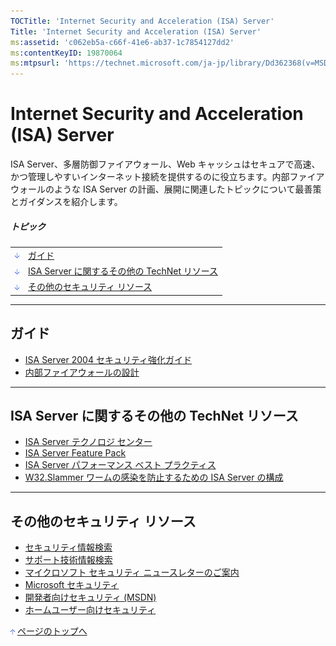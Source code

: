```yaml
---
TOCTitle: 'Internet Security and Acceleration (ISA) Server'
Title: 'Internet Security and Acceleration (ISA) Server'
ms:assetid: 'c062eb5a-c66f-41e6-ab37-1c7854127dd2'
ms:contentKeyID: 19870064
ms:mtpsurl: 'https://technet.microsoft.com/ja-jp/library/Dd362368(v=MSDN.10)'
---
```


Internet Security and Acceleration (ISA) Server
===============================================

ISA Server、多層防御ファイアウォール、Web キャッシュはセキュアで高速、かつ管理しやすいインターネット接続を提供するのに役立ちます。内部ファイアウォールのような ISA Server の計画、展開に関連したトピックについて最善策とガイダンスを紹介します。

##### トピック

|                                                                                                                                                                                |                                                      |
|--------------------------------------------------------------------------------------------------------------------------------------------------------------------------------|------------------------------------------------------|
| [<img src="images/dd362368.arrow_px_down(ja-jp,TechNet.10).gif" alt="ガイド" width="7" height="9" />](#eaa)                                       | [ガイド](#eaa)                                       |
| [<img src="images/dd362368.arrow_px_down(ja-jp,TechNet.10).gif" alt="ISA Server に関するその他の TechNet リソース" width="7" height="9" />](#ehb) | [ISA Server に関するその他の TechNet リソース](#ehb) |
| [<img src="images/dd362368.arrow_px_down(ja-jp,TechNet.10).gif" alt="その他のセキュリティ リソース" width="7" height="9" />](#evb)                | [その他のセキュリティ リソース](#evb)                |

------------------------------------------------------------------------

ガイド
------

-   [ISA Server 2004 セキュリティ強化ガイド](https://www.microsoft.com/japan/technet/prodtechnol/isa/2004/plan/securityhardeningguide.mspx)
-   [内部ファイアウォールの設計](https://www.microsoft.com/japan/technet/security/topics/networksecurity/secmod155.mspx)

------------------------------------------------------------------------

ISA Server に関するその他の TechNet リソース
--------------------------------------------

-   [ISA Server テクノロジ センター](https://www.microsoft.com/japan/technet/prodtechnol/isa/default.mspx)
-   [ISA Server Feature Pack](https://www.microsoft.com/japan/technet/security/prodtech/isa/isafp1/default.mspx)
-   [ISA Server パフォーマンス ベスト プラクティス](https://www.microsoft.com/japan/technet/security/prodtech/isa/isaprfbp.mspx)
-   [W32.Slammer ワームの感染を防止するための ISA Server の構成](https://www.microsoft.com/japan/technet/security/prodtech/isa/isaslam.mspx)

------------------------------------------------------------------------

その他のセキュリティ リソース
-----------------------------

-   [セキュリティ情報検索](https://www.microsoft.com/japan/technet/security/current.aspx)
-   [サポート技術情報検索](https://support.microsoft.com/search/)
-   [マイクロソフト セキュリティ ニュースレターのご案内](https://www.microsoft.com/japan/technet/security/secnews/default.mspx)
-   [Microsoft セキュリティ](https://www.microsoft.com/japan/security/)
-   [開発者向けセキュリティ (MSDN)](https://www.microsoft.com/japan/msdn/security/)
-   [ホームユーザー向けセキュリティ](https://www.microsoft.com/japan/athome/security/default.mspx)

[<img src="images/dd362368.arrow_px_up(ja-jp,TechNet.10).gif" alt="ページのトップへ" width="7" height="9" />](#top) [ページのトップへ](#top)